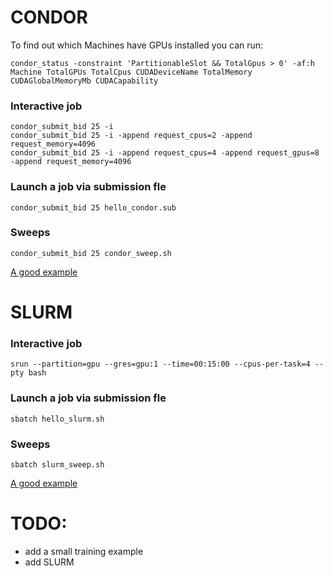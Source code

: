 
# CONDOR
To find out which Machines have GPUs installed you can run:
```
condor_status -constraint 'PartitionableSlot && TotalGpus > 0' -af:h Machine TotalGPUs TotalCpus CUDADeviceName TotalMemory CUDAGlobalMemoryMb CUDACapability
```

### Interactive job
```
condor_submit_bid 25 -i
condor_submit_bid 25 -i -append request_cpus=2 -append request_memory=4096
condor_submit_bid 25 -i -append request_cpus=4 -append request_gpus=8 -append request_memory=4096
```

### Launch a job via submission fle
```
condor_submit_bid 25 hello_condor.sub
```

### Sweeps
```
condor_submit_bid 25 condor_sweep.sh
```
[A good example](https://research.cs.wisc.edu/htcondor/tutorials/intl-grid-school-3/submit_first.html)


# SLURM
### Interactive job
```
srun --partition=gpu --gres=gpu:1 --time=00:15:00 --cpus-per-task=4 --pty bash
```

### Launch a job via submission fle
```
sbatch hello_slurm.sh
```

### Sweeps
```
sbatch slurm_sweep.sh
```
[A good example]([https://research.cs.wisc.edu/htcondor/tutorials/intl-grid-school-3/submit_first.html](https://rcpedia.stanford.edu/topicGuides/jobArrayPythonExample.html)https://rcpedia.stanford.edu/topicGuides/jobArrayPythonExample.html)

# TODO:
- add a small training example
- add SLURM
